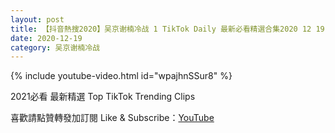 ```yaml
---
layout: post
title: 【抖音熱搜2020】吴京谢楠冷战 1 TikTok Daily 最新必看精選合集2020 12 19
date: 2020-12-19
category: 吴京谢楠冷战
---
```


{% include youtube-video.html id="wpajhnSSur8" %}

2021必看 最新精選 Top TikTok Trending Clips

喜歡請點贊轉發加訂閱 Like & Subscribe：[YouTube](https://www.youtube.com/channel/UCAoR7VcanIPd04uEq_GIylA/videos)

